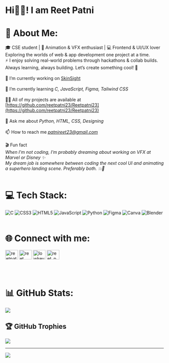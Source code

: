 # Hi👋🏻! I am Reet Patni
# 💫 About Me:
🎓 CSE student | 🎨 Animation & VFX enthusiast | 💻 Frontend & UI/UX lover<br>Exploring the worlds of web & app development one project at a time.<br>
⚡ I enjoy solving real-world problems through hackathons & collab builds.<br>
Always learning, always building. Let’s create something cool! 🚀<br><br>
🔭 I’m currently working on [SkinSight](https://github.com/RAGHUTTAMA-DEV/SkinSight)<br><br> 
🌱 I’m currently learning *C, JavaScript, Figma, Tailwind CSS*<br><br> 
👨‍💻 All of my projects are available at [https://github.com/reetpatni23/Reetpatni23](https://github.com/reetpatni23/Reetpatni23)<br><br> 
💬 Ask me about *Python, HTML, CSS, Designing*<br><br>
📫 How to reach me *patnireet23@gmail.com*<br><br>
🎬 Fun fact<br>
*When I’m not coding, I’m probably dreaming about working on VFX at Marvel or Disney ✨ <br>
My dream job is somewhere between coding the next cool UI and animating a superhero landing scene. Preferably both. 💥🎨*
<br><br>
# 💻 Tech Stack:
![C](https://img.shields.io/badge/c-%2300599C.svg?style=for-the-badge&logo=c&logoColor=white) ![CSS3](https://img.shields.io/badge/css3-%231572B6.svg?style=for-the-badge&logo=css3&logoColor=white) ![HTML5](https://img.shields.io/badge/html5-%23E34F26.svg?style=for-the-badge&logo=html5&logoColor=white) ![JavaScript](https://img.shields.io/badge/javascript-%23323330.svg?style=for-the-badge&logo=javascript&logoColor=%23F7DF1E) ![Python](https://img.shields.io/badge/python-3670A0?style=for-the-badge&logo=python&logoColor=ffdd54) ![Figma](https://img.shields.io/badge/figma-%23F24E1E.svg?style=for-the-badge&logo=figma&logoColor=white) ![Canva](https://img.shields.io/badge/Canva-%2300C4CC.svg?style=for-the-badge&logo=Canva&logoColor=white) ![Blender](https://img.shields.io/badge/blender-%23F5792A.svg?style=for-the-badge&logo=blender&logoColor=white)
<br><br>
# 🌐 Connect with me:                     
  <p align="left">
<a href="https://dev.to/reetpatni" target="blank"><img align="center" src="https://raw.githubusercontent.com/rahuldkjain/github-profile-readme-generator/master/src/images/icons/Social/devto.svg" alt="reetpatni" height="30" width="40" /></a>
<a href="https://linkedin.com/in/reet patni" target="blank"><img align="center" src="https://raw.githubusercontent.com/rahuldkjain/github-profile-readme-generator/master/src/images/icons/Social/linked-in-alt.svg" alt="reet patni" height="30" width="40" /></a>
<a href="https://instagram.com/lowkey_reet" target="blank"><img align="center" src="https://raw.githubusercontent.com/rahuldkjain/github-profile-readme-generator/master/src/images/icons/Social/instagram.svg" alt="lowkey_reet" height="30" width="40" /></a>
<a href="https://www.leetcode.com/reet_patni" target="blank"><img align="center" src="https://raw.githubusercontent.com/rahuldkjain/github-profile-readme-generator/master/src/images/icons/Social/leet-code.svg" alt="reet_patni" height="30" width="40" /></a>
</p>
<br><br>

# 📊 GitHub Stats:
![](https://github-readme-stats.vercel.app/api?username=reetpatni23&theme=radical&hide_border=false&include_all_commits=false&count_private=false)<br/> 


## 🏆 GitHub Trophies
![](https://github-profile-trophy.vercel.app/?username=reetpatni23&theme=radical&no-frame=true&no-bg=false&margin-w=4)

---
[![](https://visitcount.itsvg.in/api?id=reetpatni23&icon=5&color=1)](https://visitcount.itsvg.in)

<!-- Proudly created with GPRM ( https://gprm.itsvg.in ) -->
